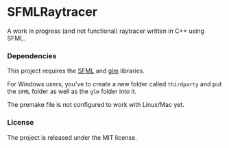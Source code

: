 SFMLRaytracer
=============

A work in progress (and not functional) raytracer written in C++ using SFML.

### Dependencies
This project requires the [SFML](https://github.com/SFML/SFML) and [glm](https://github.com/g-truc/glm) libraries.

For Windows users, you've to create a new folder called `thirdparty` and put the `SFML` folder as well as the `glm` folder into it.

The premake file is not configured to work with Linux/Mac yet.

### License
The project is released under the MIT license.